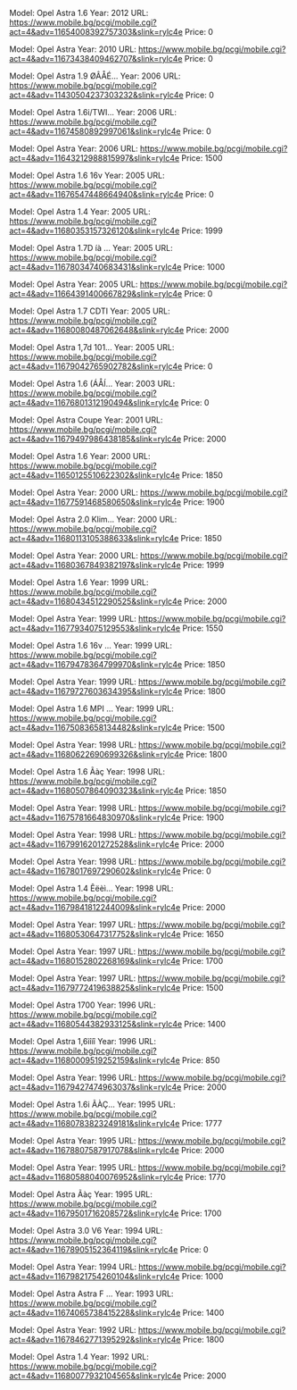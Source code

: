 Model: Opel Astra 1.6
Year: 2012
URL: https://www.mobile.bg/pcgi/mobile.cgi?act=4&adv=11654008392757303&slink=rylc4e
Price: 0


Model: Opel Astra
Year: 2010
URL: https://www.mobile.bg/pcgi/mobile.cgi?act=4&adv=11673438409462707&slink=rylc4e
Price: 0


Model: Opel Astra 1.9 ØÂÅÉ...
Year: 2006
URL: https://www.mobile.bg/pcgi/mobile.cgi?act=4&adv=11430504237303232&slink=rylc4e
Price: 0


Model: Opel Astra 1.6i/TWI...
Year: 2006
URL: https://www.mobile.bg/pcgi/mobile.cgi?act=4&adv=11674580892997061&slink=rylc4e
Price: 0


Model: Opel Astra
Year: 2006
URL: https://www.mobile.bg/pcgi/mobile.cgi?act=4&adv=11643212988815997&slink=rylc4e
Price: 1500


Model: Opel Astra 1.6 16v
Year: 2005
URL: https://www.mobile.bg/pcgi/mobile.cgi?act=4&adv=11676547448664940&slink=rylc4e
Price: 0


Model: Opel Astra 1.4
Year: 2005
URL: https://www.mobile.bg/pcgi/mobile.cgi?act=4&adv=11680353157326120&slink=rylc4e
Price: 1999


Model: Opel Astra 1.7D íà ...
Year: 2005
URL: https://www.mobile.bg/pcgi/mobile.cgi?act=4&adv=11678034740683431&slink=rylc4e
Price: 1000


Model: Opel Astra
Year: 2005
URL: https://www.mobile.bg/pcgi/mobile.cgi?act=4&adv=11664391400667829&slink=rylc4e
Price: 0


Model: Opel Astra 1.7 CDTI
Year: 2005
URL: https://www.mobile.bg/pcgi/mobile.cgi?act=4&adv=11680080487062648&slink=rylc4e
Price: 2000


Model: Opel Astra 1,7d 101...
Year: 2005
URL: https://www.mobile.bg/pcgi/mobile.cgi?act=4&adv=11679042765902782&slink=rylc4e
Price: 0


Model: Opel Astra 1.6 (ÁÅÍ...
Year: 2003
URL: https://www.mobile.bg/pcgi/mobile.cgi?act=4&adv=11676801312190494&slink=rylc4e
Price: 0


Model: Opel Astra Coupe
Year: 2001
URL: https://www.mobile.bg/pcgi/mobile.cgi?act=4&adv=11679497986438185&slink=rylc4e
Price: 2000


Model: Opel Astra 1.6
Year: 2000
URL: https://www.mobile.bg/pcgi/mobile.cgi?act=4&adv=11650125510622302&slink=rylc4e
Price: 1850


Model: Opel Astra
Year: 2000
URL: https://www.mobile.bg/pcgi/mobile.cgi?act=4&adv=11677591468580650&slink=rylc4e
Price: 1900


Model: Opel Astra 2.0 Klim...
Year: 2000
URL: https://www.mobile.bg/pcgi/mobile.cgi?act=4&adv=11680113105388633&slink=rylc4e
Price: 1850


Model: Opel Astra
Year: 2000
URL: https://www.mobile.bg/pcgi/mobile.cgi?act=4&adv=11680367849382197&slink=rylc4e
Price: 1999


Model: Opel Astra 1.6
Year: 1999
URL: https://www.mobile.bg/pcgi/mobile.cgi?act=4&adv=11680434512290525&slink=rylc4e
Price: 2000


Model: Opel Astra
Year: 1999
URL: https://www.mobile.bg/pcgi/mobile.cgi?act=4&adv=11677934075129553&slink=rylc4e
Price: 1550


Model: Opel Astra 1.6 16v ...
Year: 1999
URL: https://www.mobile.bg/pcgi/mobile.cgi?act=4&adv=11679478364799970&slink=rylc4e
Price: 1850


Model: Opel Astra
Year: 1999
URL: https://www.mobile.bg/pcgi/mobile.cgi?act=4&adv=11679727603634395&slink=rylc4e
Price: 1800


Model: Opel Astra 1.6 MPI ...
Year: 1999
URL: https://www.mobile.bg/pcgi/mobile.cgi?act=4&adv=11675083658134482&slink=rylc4e
Price: 1500


Model: Opel Astra
Year: 1998
URL: https://www.mobile.bg/pcgi/mobile.cgi?act=4&adv=11680622690699326&slink=rylc4e
Price: 1800


Model: Opel Astra 1.6 Ãàç
Year: 1998
URL: https://www.mobile.bg/pcgi/mobile.cgi?act=4&adv=11680507864090323&slink=rylc4e
Price: 1850


Model: Opel Astra
Year: 1998
URL: https://www.mobile.bg/pcgi/mobile.cgi?act=4&adv=11675781664830970&slink=rylc4e
Price: 1900


Model: Opel Astra
Year: 1998
URL: https://www.mobile.bg/pcgi/mobile.cgi?act=4&adv=11679916201272528&slink=rylc4e
Price: 2000


Model: Opel Astra
Year: 1998
URL: https://www.mobile.bg/pcgi/mobile.cgi?act=4&adv=11678017697290602&slink=rylc4e
Price: 0


Model: Opel Astra 1.4 Êëèì...
Year: 1998
URL: https://www.mobile.bg/pcgi/mobile.cgi?act=4&adv=11679841812244009&slink=rylc4e
Price: 2000


Model: Opel Astra
Year: 1997
URL: https://www.mobile.bg/pcgi/mobile.cgi?act=4&adv=11680530647317752&slink=rylc4e
Price: 1650


Model: Opel Astra
Year: 1997
URL: https://www.mobile.bg/pcgi/mobile.cgi?act=4&adv=11680152802268169&slink=rylc4e
Price: 1700


Model: Opel Astra
Year: 1997
URL: https://www.mobile.bg/pcgi/mobile.cgi?act=4&adv=11679772419638825&slink=rylc4e
Price: 1500


Model: Opel Astra 1700
Year: 1996
URL: https://www.mobile.bg/pcgi/mobile.cgi?act=4&adv=11680544382933125&slink=rylc4e
Price: 1400


Model: Opel Astra 1,6ìîíî
Year: 1996
URL: https://www.mobile.bg/pcgi/mobile.cgi?act=4&adv=11680009519252159&slink=rylc4e
Price: 850


Model: Opel Astra
Year: 1996
URL: https://www.mobile.bg/pcgi/mobile.cgi?act=4&adv=11679427474963037&slink=rylc4e
Price: 2000


Model: Opel Astra 1.6i ÃÀÇ...
Year: 1995
URL: https://www.mobile.bg/pcgi/mobile.cgi?act=4&adv=11680783823249181&slink=rylc4e
Price: 1777


Model: Opel Astra
Year: 1995
URL: https://www.mobile.bg/pcgi/mobile.cgi?act=4&adv=11678807587917078&slink=rylc4e
Price: 2000


Model: Opel Astra
Year: 1995
URL: https://www.mobile.bg/pcgi/mobile.cgi?act=4&adv=11680588040076952&slink=rylc4e
Price: 1770


Model: Opel Astra Ãàç
Year: 1995
URL: https://www.mobile.bg/pcgi/mobile.cgi?act=4&adv=11679501716208572&slink=rylc4e
Price: 1700


Model: Opel Astra 3.0 V6
Year: 1994
URL: https://www.mobile.bg/pcgi/mobile.cgi?act=4&adv=11678905152364119&slink=rylc4e
Price: 0


Model: Opel Astra
Year: 1994
URL: https://www.mobile.bg/pcgi/mobile.cgi?act=4&adv=11679821754260104&slink=rylc4e
Price: 1000


Model: Opel Astra Astra F ...
Year: 1993
URL: https://www.mobile.bg/pcgi/mobile.cgi?act=4&adv=11674065738415228&slink=rylc4e
Price: 1400


Model: Opel Astra
Year: 1992
URL: https://www.mobile.bg/pcgi/mobile.cgi?act=4&adv=11678462771395292&slink=rylc4e
Price: 1800


Model: Opel Astra 1.4 
Year: 1992
URL: https://www.mobile.bg/pcgi/mobile.cgi?act=4&adv=11680077932104565&slink=rylc4e
Price: 2000


